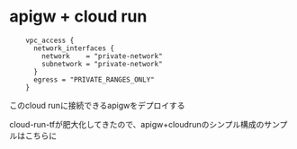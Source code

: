 # apigw + cloud run

```
    vpc_access {
      network_interfaces {
        network    = "private-network"
        subnetwork = "private-network"
      }
      egress = "PRIVATE_RANGES_ONLY"
    }
```

このcloud runに接続できるapigwをデプロイする

cloud-run-tfが肥大化してきたので、apigw+cloudrunのシンプル構成のサンプルはこちらに
